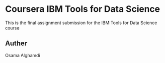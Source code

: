 # Coursera IBM Tools for Data Science
This is the final assignment submission for the IBM Tools for Data Science course
## Auther
Osama Alghamdi
